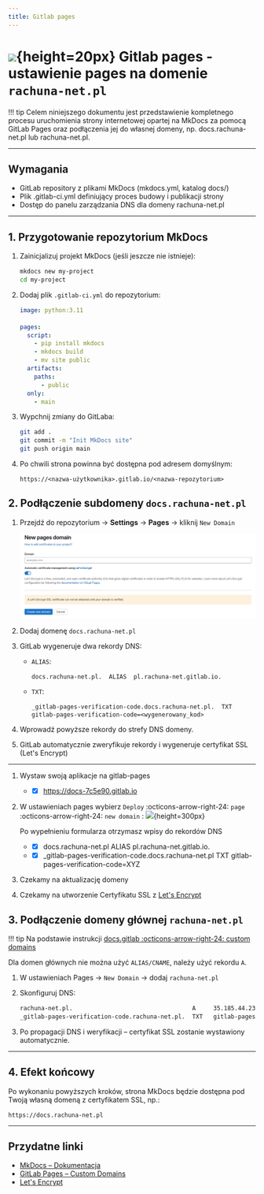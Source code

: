 ```yaml
---
title: Gitlab pages
---
```


# ![](https://gitlab.com/pl.rachuna-net/infrastructure/terraform/modules/gitlab-project/-/raw/main/images/gitlab.png){height=20px} Gitlab pages - ustawienie pages na domenie `rachuna-net.pl`

!!! tip
    Celem niniejszego dokumentu jest przedstawienie kompletnego procesu uruchomienia strony internetowej opartej na MkDocs za pomocą GitLab Pages oraz podłączenia jej do własnej domeny, np. docs.rachuna-net.pl lub rachuna-net.pl.

---
## Wymagania
* GitLab repository z plikami MkDocs (mkdocs.yml, katalog docs/)
* Plik .gitlab-ci.yml definiujący proces budowy i publikacji strony
* Dostęp do panelu zarządzania DNS dla domeny rachuna-net.pl

---
## 1. Przygotowanie repozytorium MkDocs

1. Zainicjalizuj projekt MkDocs (jeśli jeszcze nie istnieje):

   ```bash
   mkdocs new my-project
   cd my-project
   ```

2. Dodaj plik `.gitlab-ci.yml` do repozytorium:

   ```yaml
   image: python:3.11

   pages:
     script:
       - pip install mkdocs
       - mkdocs build
       - mv site public
     artifacts:
       paths:
         - public
     only:
       - main
   ```

3. Wypchnij zmiany do GitLaba:

   ```bash
   git add .
   git commit -m "Init MkDocs site"
   git push origin main
   ```

4. Po chwili strona powinna być dostępna pod adresem domyślnym:

   ```
   https://<nazwa-użytkownika>.gitlab.io/<nazwa-repozytorium>
   ```

## 2. Podłączenie subdomeny `docs.rachuna-net.pl`

1. Przejdź do repozytorium → **Settings** → **Pages** → kliknij `New Domain`

   ![](images/new_domain.png)

2. Dodaj domenę `docs.rachuna-net.pl`

3. GitLab wygeneruje dwa rekordy DNS:

   * `ALIAS`:

     ```
     docs.rachuna-net.pl.  ALIAS  pl.rachuna-net.gitlab.io.
     ```

   * `TXT`:

     ```
     _gitlab-pages-verification-code.docs.rachuna-net.pl.  TXT  gitlab-pages-verification-code=<wygenerowany_kod>
     ```

4. Wprowadź powyższe rekordy do strefy DNS domeny.

5. GitLab automatycznie zweryfikuje rekordy i wygeneruje certyfikat SSL (Let's Encrypt)

---
1. Wystaw swoją aplikacje na gitlab-pages
    * - [x] https://docs-7c5e90.gitlab.io
2. W ustawieniach pages wybierz `Deploy` :octicons-arrow-right-24: `page` :octicons-arrow-right-24: `new domain`
:   ![](new_domain.png){height=300px}

    Po wypełnieniu formularza otrzymasz wpisy do rekordów DNS

    * - [x] docs.rachuna-net.pl ALIAS pl.rachuna-net.gitlab.io.
    * - [x] _gitlab-pages-verification-code.docs.rachuna-net.pl TXT gitlab-pages-verification-code=XYZ

3. Czekamy na aktualizację domeny
4. Czekamy na utworzenie Certyfikatu SSL z [Let's Encrypt](https://letsencrypt.org/)

## 3. Podłączenie domeny głównej `rachuna-net.pl`

!!! tip
    Na podstawie instrukcji [docs.gitlab :octicons-arrow-right-24: custom domains](https://docs.gitlab.com/ee/user/project/pages/custom_domains_ssl_tls_certification/index.html#for-root-domains)

Dla domen głównych nie można użyć `ALIAS/CNAME`, należy użyć rekordu `A`.

1. W ustawieniach Pages → `New Domain` → dodaj `rachuna-net.pl`

2. Skonfiguruj DNS:

   ```txt
   rachuna-net.pl.                                  A     35.185.44.232
   _gitlab-pages-verification-code.rachuna-net.pl.  TXT   gitlab-pages-verification-code=<kod>
   ```

3. Po propagacji DNS i weryfikacji – certyfikat SSL zostanie wystawiony automatycznie.


---
## 4. Efekt końcowy

Po wykonaniu powyższych kroków, strona MkDocs będzie dostępna pod Twoją własną domeną z certyfikatem SSL, np.:

```
https://docs.rachuna-net.pl
```

---
## Przydatne linki

* [MkDocs – Dokumentacja](https://www.mkdocs.org/)
* [GitLab Pages – Custom Domains](https://docs.gitlab.com/ee/user/project/pages/custom_domains_ssl_tls_certification/)
* [Let's Encrypt](https://letsencrypt.org/)